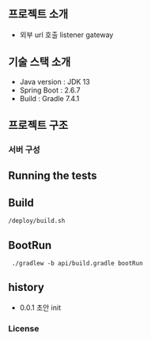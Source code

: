 ## **프로젝트 소개**
- 외부 url 호출 listener gateway

## **기술 스택 소개**
- Java version : JDK 13
- Spring Boot : 2.6.7
- Build : Gradle 7.4.1

## **프로젝트 구조**

### **서버 구성**

## Running the tests

## Build
```shell
/deploy/build.sh
```

## BootRun
```shell
 ./gradlew -b api/build.gradle bootRun
```

## history
- 0.0.1 초안 init

### License